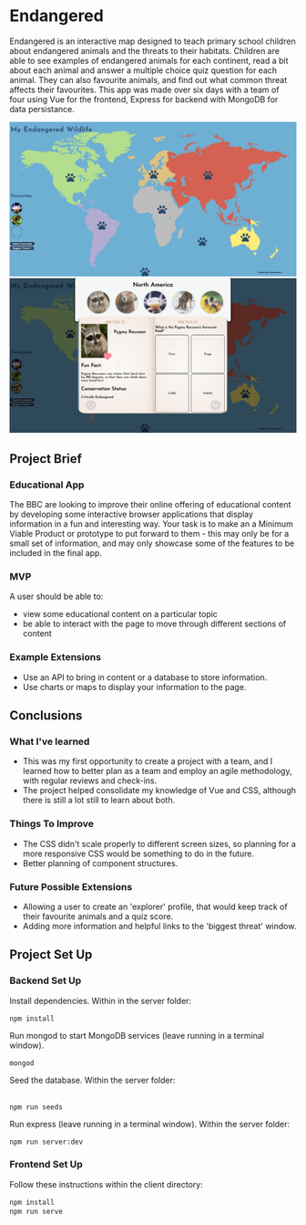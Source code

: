 # Endangered
Endangered is an interactive map designed to teach primary school children about endangered animals and the threats to their habitats. Children are able to see examples of endangered animals for each continent, read a bit about each animal and answer a multiple choice quiz question for each animal. They can also favourite animals, and find out what common threat affects their favourites.
This app was made over six days with a team of four using Vue for the frontend, Express for backend with MongoDB for data persistance.

![Screenshot of app homepage](client/public/homePage.png) ![Screenshot of animal passport](client/public/aPassport.png)



## Project Brief
### Educational App
The BBC are looking to improve their online offering of educational content by developing some interactive browser applications that display information in a fun and interesting way. Your task is to make an a Minimum Viable Product or prototype to put forward to them - this may only be for a small set of information, and may only showcase some of the features to be included in the final app.

### MVP
A user should be able to:

- view some educational content on a particular topic
- be able to interact with the page to move through different sections of content

### Example Extensions
- Use an API to bring in content or a database to store information.
- Use charts or maps to display your information to the page.

## Conclusions
### What I've learned
- This was my first opportunity to create a project with a team, and I learned how to better plan as a team and employ an agile methodology, with regular reviews and check-ins.
- The project helped consolidate my knowledge of Vue and CSS, although there is still a lot still to learn about both.

### Things To Improve
- The CSS  didn't scale properly to different screen sizes, so planning for a more responsive CSS would be something to do in the future.
- Better planning of component structures.

### Future Possible Extensions
- Allowing a user to create an 'explorer' profile, that would keep track of their favourite animals and a quiz score.
- Adding more information and helpful links to the 'biggest threat' window.


## Project Set Up
### Backend Set Up

Install dependencies. Within in the server folder:

```
npm install
```

Run mongod to start MongoDB services (leave running in a terminal window).

```
mongod
```

Seed the database.  Within the server folder:

```

npm run seeds
```

Run express (leave running in a terminal window).  Within the server folder:

```
npm run server:dev
```

### Frontend Set Up

Follow these instructions within the client directory:

```
npm install
npm run serve
```

